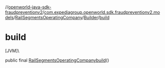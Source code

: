 //[openworld-java-sdk-fraudpreventionv2](../../../../index.md)/[com.expediagroup.openworld.sdk.fraudpreventionv2.models](../../index.md)/[RailSegmentsOperatingCompany](../index.md)/[Builder](index.md)/[build](build.md)

# build

[JVM]\

public final [RailSegmentsOperatingCompany](../index.md)[build](build.md)()

